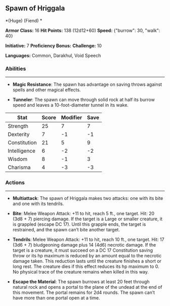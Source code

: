 ## Spawn of Hriggala
*(Huge) (Fiend) *

**Armor Class:** 16
**Hit Points:** 138 (12d12+60)
**Speed:** {"burrow": 30, "walk": 40}

**Initiative:** 7
**Proficiency Bonus:**
**Challenge:** 10

**Languages:** Common, Darakhul, Void Speech

### Abilities
 --- 
- **Magic Resistance**: The spawn has advantage on saving throws against spells and other magical effects.

- **Tunneler**: The spawn can move through solid rock at half its burrow speed and leaves a 10-foot-diameter tunnel in its wake.



| Stat | Score | Modifier | Save |
| ---- | ---- | ---- | ---- |
| Strength | 25 | 7 | 7 |
| Dexterity | 7 | -1 | -1 |
| Constitution | 21 | 5 | 9 |
| Intelligence | 6 | -2 | -2 |
| Wisdom | 8 | -1 | 3 |
| Charisma | 4 | -3 | -3 |

### Actions
 --- 
- **Multiattack**: The spawn of Hriggala makes two attacks: one with its bite and one with its tendrils.

- **Bite**: Melee Weapon Attack: +11 to hit, reach 5 ft., one target. Hit: 20 (3d8 + 7) piercing damage. If the target is a Large or smaller creature, it is grappled (escape DC 17). Until this grapple ends, the target is restrained, and the spawn can’t bite another target.

- **Tendrils**: Melee Weapon Attack: +11 to hit, reach 10 ft., one target. Hit: 17 (3d6 + 7) bludgeoning damage plus 14 (4d6) necrotic damage. If the target is a creature, it must succeed on a DC 17 Constitution saving throw or its hp maximum is reduced by an amount equal to the necrotic damage taken. This reduction lasts until the creature finishes a short or long rest. The creature dies if this effect reduces its hp maximum to 0. No physical trace of the creature remains when killed in this way.

- **Escape the Material**: The spawn burrows at least 20 feet through natural rock and opens a portal to the plane of the undead at the end of this movement. The portal remains for 2d4 rounds. The spawn can’t have more than one portal open at a time.

